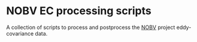 # NOBV EC processing scripts

A collection of scripts to process and postprocess the
[NOBV](https://www.nobveenweiden.nl) project eddy-covariance data.
